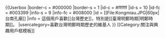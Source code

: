 {{Userbox
  |border-c = #000000
  |border-s = 1
  |id-c     = #ffffff
  |id-s     = 10
  |id-fc    = #003399
  |info-s   = 9
  |info-fc  = #008000
  |id       = [[File:Kongmiau.JPG|60px|台南孔廟]]
  |info     = 這個用戶喜歡[[台灣歷史]]，特別是[[臺灣明鄭時期|明鄭時期]]。
  |usercategory=喜歡台灣明鄭時期歷史的維基人
}}
<noinclude>[[Category:關注與興趣用戶框模板]]</noinclude>